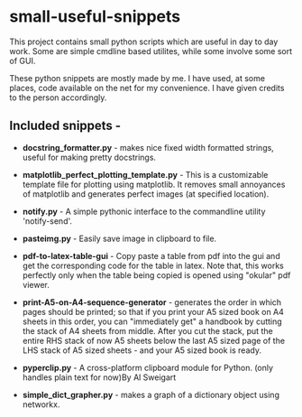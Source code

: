 small-useful-snippets
======================

This project contains small python scripts which are useful in day to 
day work. Some are simple cmdline based utilites, while some involve
some sort of GUI.

These python snippets are mostly made by me. I have used, at some 
places, code available on the net for my convenience. I have given 
credits to the person accordingly.


Included snippets -
----------------------------------------------

* **docstring_formatter.py** -
	makes nice fixed width formatted strings, useful for making pretty docstrings.

* **matplotlib_perfect_plotting_template.py** -
	This is a customizable template file for plotting using matplotlib.
	It removes small annoyances of matplotlib and generates perfect images (at 
	specified location).

* **notify.py** -
	A simple pythonic interface to the commandline utility 'notify-send'.
	
* **pasteimg.py** -
	Easily save image in clipboard to file.
	
* **pdf-to-latex-table-gui** -
	Copy paste a table from pdf into the gui and get the corresponding
	code for the table in latex. Note that, this works perfectly only
	when the table being copied is opened using "okular" pdf viewer. 	

* **print-A5-on-A4-sequence-generator** -
	generates the order in which pages should be printed; so that if 
	you print your A5 sized book on A4 sheets in this order, you can
    "immediately get" a handbook by cutting the stack of A4 sheets from
    middle. After you cut the stack, put the entire RHS stack of now A5
    sheets below the last A5 sized page of the LHS stack of A5 sized
    sheets - and your A5 sized book is ready.

* **pyperclip.py** - A cross-platform clipboard module for Python. (only handles plain text for now)By Al Sweigart

* **simple_dict_grapher.py** - makes a graph of a dictionary object using networkx.
